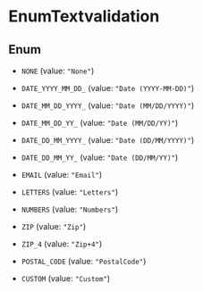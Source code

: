 

# EnumTextvalidation

## Enum


* `NONE` (value: `"None"`)

* `DATE_YYYY_MM_DD_` (value: `"Date (YYYY-MM-DD)"`)

* `DATE_MM_DD_YYYY_` (value: `"Date (MM/DD/YYYY)"`)

* `DATE_MM_DD_YY_` (value: `"Date (MM/DD/YY)"`)

* `DATE_DD_MM_YYYY_` (value: `"Date (DD/MM/YYYY)"`)

* `DATE_DD_MM_YY_` (value: `"Date (DD/MM/YY)"`)

* `EMAIL` (value: `"Email"`)

* `LETTERS` (value: `"Letters"`)

* `NUMBERS` (value: `"Numbers"`)

* `ZIP` (value: `"Zip"`)

* `ZIP_4` (value: `"Zip+4"`)

* `POSTAL_CODE` (value: `"PostalCode"`)

* `CUSTOM` (value: `"Custom"`)




